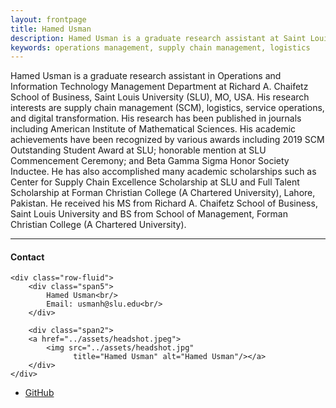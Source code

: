 ```yaml
---
layout: frontpage
title: Hamed Usman
description: Hamed Usman is a graduate research assistant at Saint Louis University, MO, USA. 
keywords: operations management, supply chain management, logistics
---
```


Hamed Usman is a graduate research assistant in Operations and Information Technology Management Department at Richard A. Chaifetz School of Business, Saint Louis University (SLU), MO, USA. His research interests are supply chain management (SCM), logistics, service operations, and digital transformation. His research has been published in journals including American Institute of Mathematical Sciences. His academic achievements have been recognized by various awards including 2019 SCM Outstanding Student Award at SLU; honorable mention at SLU Commencement Ceremony; and Beta Gamma Sigma Honor Society Inductee. He has also accomplished many academic scholarships such as Center for Supply Chain Excellence Scholarship at SLU and Full Talent Scholarship at Forman Christian College (A Chartered University), Lahore, Pakistan. He received his MS from Richard A. Chaifetz School of Business, Saint Louis University and BS from School of Management, Forman Christian College (A Chartered University).

---

<div class="container">
<h4><a name="contact"></a>Contact</h4>

    <div class="row-fluid">
        <div class="span5">
            Hamed Usman<br/>
            Email: usmanh@slu.edu<br/>
        </div>

        <div class="span2">
        <a href="../assets/headshot.jpeg">
            <img src="../assets/headshot.jpg"
                  title="Hamed Usman" alt="Hamed Usman"/></a>
        </div>
    </div>
</div>

<div class="navbar">
  <div class="navbar-inner">
      <ul class="nav">
          <li><a href="https://github.com/hamedusman">GitHub</a></li>
      </ul>
  </div>
</div>
